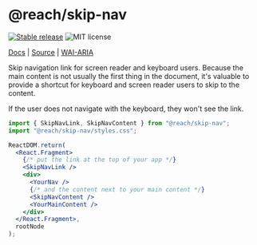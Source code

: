 # @reach/skip-nav

[![Stable release](https://img.shields.io/npm/v/@reach/skip-nav.svg)](https://npm.im/@reach/skip-nav) ![MIT license](https://badgen.now.sh/badge/license/MIT)

[Docs](https://reacttraining.com/reach-ui/skip-nav) | [Source](https://github.com/reach/reach-ui/tree/main/packages/skip-nav) | [WAI-ARIA](https://webaim.org/techniques/skipnav/)

Skip navigation link for screen reader and keyboard users. Because the main content is not usually the first thing in the document, it's valuable to provide a shortcut for keyboard and screen reader users to skip to the content.

If the user does not navigate with the keyboard, they won't see the link.

```jsx
import { SkipNavLink, SkipNavContent } from "@reach/skip-nav";
import "@reach/skip-nav/styles.css";

ReactDOM.return(
  <React.Fragment>
    {/* put the link at the top of your app */}
    <SkipNavLink />
    <div>
      <YourNav />
      {/* and the content next to your main content */}
      <SkipNavContent />
      <YourMainContent />
    </div>
  </React.Fragment>,
  rootNode
);
```
